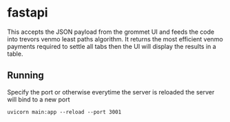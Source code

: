 # fastapi
This accepts the JSON payload from the grommet UI and feeds the code into trevors venmo least paths algorithm.
It returns the most efficient venmo payments required to settle all tabs then the UI will display the results in a table.

## Running
Specify the port or otherwise everytime the server is reloaded the server will bind to a new port
```
uvicorn main:app --reload --port 3001
```
